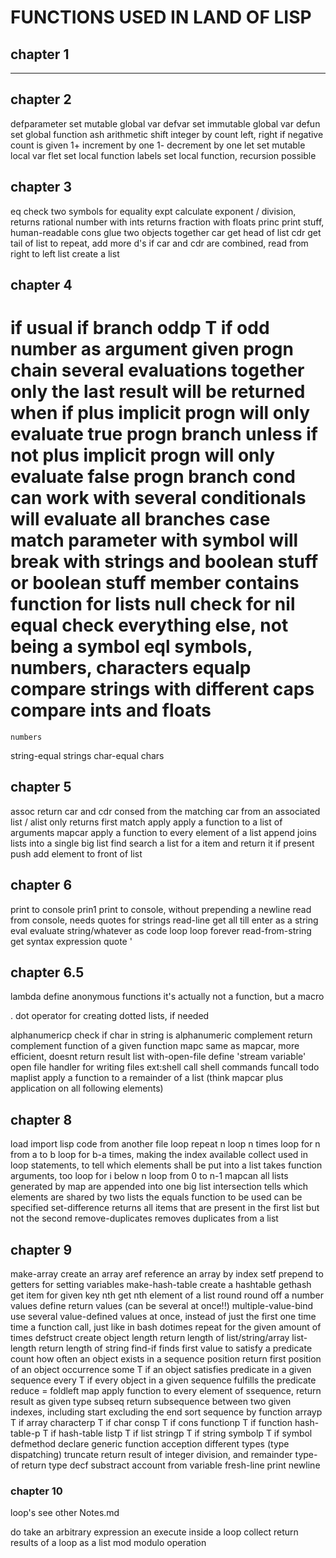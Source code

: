 # FUNCTIONS USED IN LAND OF LISP

## chapter 1

---

## chapter 2

defparameter
    set mutable global var
defvar 
    set immutable global var
defun
    set global function
ash 
   arithmetic shift integer by count left, right if negative count is given 
1+
    increment by one
1- 
    decrement by one
let
    set mutable local var
flet
    set local function
labels
    set local function, recursion possible

## chapter 3

eq
    check two symbols for equality
expt
    calculate exponent
/
    division, returns rational number with ints
    returns fraction with floats
princ
    print stuff, human-readable
cons
    glue two objects together
car
    get head of list
cdr
    get tail of list
    to repeat, add more d's
    if car and cdr are combined, read from right to left
list
    create a list

## chapter 4

if
    usual if branch
oddp
    T if odd number as argument given
progn 
    chain several evaluations together
    only the last result will be returned
when
    if plus implicit progn
    will only evaluate true progn branch
unless
    if not plus implicit progn
    will only evaluate false progn branch
cond
    can work with several conditionals
    will evaluate all branches
case
    match parameter with symbol
    will break with strings
and
    boolean stuff
or
    boolean stuff
member
    contains function for lists
null
    check for nil
equal
    check everything else, not being a symbol
eql
    symbols, numbers, characters
equalp
    compare strings with different caps
    compare ints and floats
=
    numbers
string-equal
    strings
char-equal
    chars

## chapter 5

assoc
    return car and cdr consed from the matching car from an associated list / alist
    only returns first match
apply
    apply a function to a list of arguments
mapcar
    apply a function to every element of a list
append
    joins lists into a single big list
find
    search a list for a item and return it if present
push
    add element to front of list

## chapter 6

print
    to console
prin1
    print to console, without prepending a newline
read
    from console, needs quotes for strings
read-line
    get all till enter as a string
eval
    evaluate string/whatever as code
loop
    loop forever
read-from-string
    get syntax expression
quote
    '

## chapter 6.5

lambda
    define anonymous functions
    it's actually not a function, but a macro

. 
    dot operator for creating dotted lists, if needed

alphanumericp
    check if char in string is alphanumeric
complement
    return complement function of a given function
mapc
    same as mapcar, more efficient, doesnt return result list
with-open-file
    define 'stream variable'
    open file handler for writing files
ext:shell
    call shell commands
funcall
    todo
maplist
    apply a function to a remainder of a list (think mapcar plus application on all following elements)

## chapter 8

load
    import lisp code from another file
loop repeat n
    loop n times
loop for n from a to b
    loop for b-a times, making the index available
collect
    used in loop statements, to tell which elements shall be put into a list
    takes function arguments, too
loop for i below n
    loop from 0 to n-1
mapcan
    all lists generated by map are appended into one big list
intersection
    tells which elements are shared by two lists
    the equals function to be used can be specified
set-difference
    returns all items that are present in the first list but not the second
remove-duplicates
    removes duplicates from a list

## chapter 9

make-array
    create an array
aref
    reference an array by index
setf
    prepend to getters for setting variables
make-hash-table
    create a hashtable
gethash
    get item for given key
nth
    get nth element of a list
round
    round off a number
values
    define return values (can be several at once!!)
multiple-value-bind
    use several value-defined values at once, instead of just the first one
time
    time a function call, just like in bash
dotimes
    repeat for the given amount of times
defstruct
    create object
length
    return length of list/string/array
list-length
    return length of string
find-if
    finds first value to satisfy a predicate
count
    how often an object exists in a sequence
position
    return first position of an object occurrence
some
    T if an object satisfies predicate in a given sequence
every
    T if every object in a given sequence fulfills the predicate
reduce
    = foldleft
map
    apply function to every element of ssequence, return result as given type
subseq
    return subsequence between two given indexes, including start excluding the end
sort
    sequence by function
arrayp
    T if array
characterp
    T if char
consp
    T if cons
functionp
    T if function
hash-table-p
    T if hash-table
listp
    T if list
stringp
    T if string
symbolp
    T if symbol
defmethod
    declare generic function acception different types (type dispatching)
truncate
    return result of integer division, and remainder
type-of
    return type
decf
    substract account from variable
fresh-line
    print newline

### chapter 10

loop's
    see other Notes.md

do
    take an arbitrary expression an execute inside a loop
collect
    return results of a loop as a list
mod
    modulo operation
